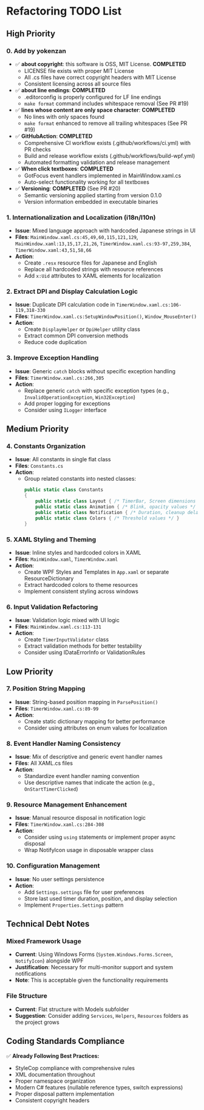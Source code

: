 # Refactoring TODO List

## High Priority

### 0. Add by yokenzan

- ✅ **about copyright**: this software is OSS, MIT License. **COMPLETED**
  - LICENSE file exists with proper MIT License
  - All .cs files have correct copyright headers with MIT License
  - Consistent licensing across all source files
- ✅ **about line endings**: **COMPLETED**
  - .editorconfig is properly configured for LF line endings
  - `make format` command includes whitespace removal (See PR #19)
- ✅ **lines whose content are only space character**: **COMPLETED**
  - No lines with only spaces found
  - `make format` enhanced to remove all trailing whitespaces (See PR #19)
- ✅ **GitHubAction**: **COMPLETED**
  - Comprehensive CI workflow exists (.github/workflows/ci.yml) with PR checks
  - Build and release workflow exists (.github/workflows/build-wpf.yml)
  - Automated formatting validation and release management
- ✅ **When click textboxes**: **COMPLETED**
  - GotFocus event handlers implemented in MainWindow.xaml.cs
  - Auto-select functionality working for all textboxes
- ✅ **Versioning**: **COMPLETED** (See PR #20)
  - Semantic versioning applied starting from version 0.1.0
  - Version information embedded in executable binaries

### 1. Internationalization and Localization (i18n/l10n)
- **Issue**: Mixed language approach with hardcoded Japanese strings in UI
- **Files**: `MainWindow.xaml.cs:45,49,60,115,121,129`, `MainWindow.xaml:13,15,17,21,26`, `TimerWindow.xaml.cs:93-97,259,384`, `TimerWindow.xaml:43,51,58,66`
- **Action**: 
  - Create `.resx` resource files for Japanese and English
  - Replace all hardcoded strings with resource references
  - Add `x:Uid` attributes to XAML elements for localization

### 2. Extract DPI and Display Calculation Logic
- **Issue**: Duplicate DPI calculation code in `TimerWindow.xaml.cs:106-119,318-330`
- **Files**: `TimerWindow.xaml.cs:SetupWindowPosition()`, `Window_MouseEnter()`
- **Action**:
  - Create `DisplayHelper` or `DpiHelper` utility class
  - Extract common DPI conversion methods
  - Reduce code duplication

### 3. Improve Exception Handling
- **Issue**: Generic `catch` blocks without specific exception handling
- **Files**: `TimerWindow.xaml.cs:266,305`
- **Action**:
  - Replace generic `catch` with specific exception types (e.g., `InvalidOperationException`, `Win32Exception`)
  - Add proper logging for exceptions
  - Consider using `ILogger` interface

## Medium Priority

### 4. Constants Organization
- **Issue**: All constants in single flat class
- **Files**: `Constants.cs`
- **Action**:
  - Group related constants into nested classes:
    ```csharp
    public static class Constants
    {
        public static class Layout { /* TimerBar, Screen dimensions */ }
        public static class Animation { /* Blink, opacity values */ }
        public static class Notification { /* Duration, cleanup delay */ }
        public static class Colors { /* Threshold values */ }
    }
    ```

### 5. XAML Styling and Theming
- **Issue**: Inline styles and hardcoded colors in XAML
- **Files**: `MainWindow.xaml`, `TimerWindow.xaml`
- **Action**:
  - Create WPF Styles and Templates in `App.xaml` or separate ResourceDictionary
  - Extract hardcoded colors to theme resources
  - Implement consistent styling across windows

### 6. Input Validation Refactoring
- **Issue**: Validation logic mixed with UI logic
- **Files**: `MainWindow.xaml.cs:113-131`
- **Action**:
  - Create `TimerInputValidator` class
  - Extract validation methods for better testability
  - Consider using IDataErrorInfo or ValidationRules

## Low Priority

### 7. Position String Mapping
- **Issue**: String-based position mapping in `ParsePosition()`
- **Files**: `TimerWindow.xaml.cs:89-99`
- **Action**:
  - Create static dictionary mapping for better performance
  - Consider using attributes on enum values for localization

### 8. Event Handler Naming Consistency
- **Issue**: Mix of descriptive and generic event handler names
- **Files**: All XAML.cs files
- **Action**:
  - Standardize event handler naming convention
  - Use descriptive names that indicate the action (e.g., `OnStartTimerClicked`)

### 9. Resource Management Enhancement
- **Issue**: Manual resource disposal in notification logic
- **Files**: `TimerWindow.xaml.cs:284-308`
- **Action**:
  - Consider using `using` statements or implement proper async disposal
  - Wrap NotifyIcon usage in disposable wrapper class

### 10. Configuration Management
- **Issue**: No user settings persistence
- **Action**:
  - Add `Settings.settings` file for user preferences
  - Store last used timer duration, position, and display selection
  - Implement `Properties.Settings` pattern

## Technical Debt Notes

### Mixed Framework Usage
- **Current**: Using Windows Forms (`System.Windows.Forms.Screen`, `NotifyIcon`) alongside WPF
- **Justification**: Necessary for multi-monitor support and system notifications
- **Note**: This is acceptable given the functionality requirements

### File Structure
- **Current**: Flat structure with Models subfolder
- **Suggestion**: Consider adding `Services`, `Helpers`, `Resources` folders as the project grows

## Coding Standards Compliance

✅ **Already Following Best Practices:**
- StyleCop compliance with comprehensive rules
- XML documentation throughout
- Proper namespace organization
- Modern C# features (nullable reference types, switch expressions)
- Proper disposal pattern implementation
- Consistent copyright headers